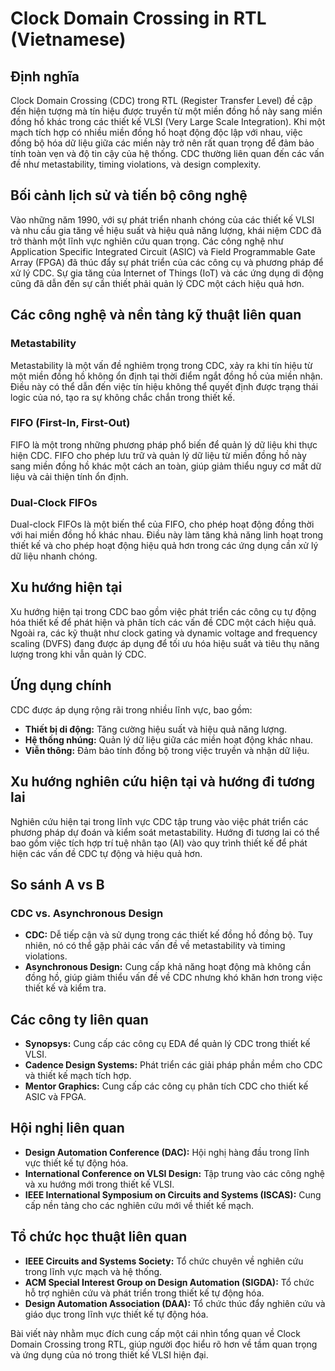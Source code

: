 # Clock Domain Crossing in RTL (Vietnamese)

## Định nghĩa

Clock Domain Crossing (CDC) trong RTL (Register Transfer Level) đề cập đến hiện tượng mà tín hiệu được truyền từ một miền đồng hồ này sang miền đồng hồ khác trong các thiết kế VLSI (Very Large Scale Integration). Khi một mạch tích hợp có nhiều miền đồng hồ hoạt động độc lập với nhau, việc đồng bộ hóa dữ liệu giữa các miền này trở nên rất quan trọng để đảm bảo tính toàn vẹn và độ tin cậy của hệ thống. CDC thường liên quan đến các vấn đề như metastability, timing violations, và design complexity.

## Bối cảnh lịch sử và tiến bộ công nghệ

Vào những năm 1990, với sự phát triển nhanh chóng của các thiết kế VLSI và nhu cầu gia tăng về hiệu suất và hiệu quả năng lượng, khái niệm CDC đã trở thành một lĩnh vực nghiên cứu quan trọng. Các công nghệ như Application Specific Integrated Circuit (ASIC) và Field Programmable Gate Array (FPGA) đã thúc đẩy sự phát triển của các công cụ và phương pháp để xử lý CDC. Sự gia tăng của Internet of Things (IoT) và các ứng dụng di động cũng đã dẫn đến sự cần thiết phải quản lý CDC một cách hiệu quả hơn.

## Các công nghệ và nền tảng kỹ thuật liên quan

### Metastability

Metastability là một vấn đề nghiêm trọng trong CDC, xảy ra khi tín hiệu từ một miền đồng hồ không ổn định tại thời điểm ngắt đồng hồ của miền nhận. Điều này có thể dẫn đến việc tín hiệu không thể quyết định được trạng thái logic của nó, tạo ra sự không chắc chắn trong thiết kế.

### FIFO (First-In, First-Out)

FIFO là một trong những phương pháp phổ biến để quản lý dữ liệu khi thực hiện CDC. FIFO cho phép lưu trữ và quản lý dữ liệu từ miền đồng hồ này sang miền đồng hồ khác một cách an toàn, giúp giảm thiểu nguy cơ mất dữ liệu và cải thiện tính ổn định.

### Dual-Clock FIFOs

Dual-clock FIFOs là một biến thể của FIFO, cho phép hoạt động đồng thời với hai miền đồng hồ khác nhau. Điều này làm tăng khả năng linh hoạt trong thiết kế và cho phép hoạt động hiệu quả hơn trong các ứng dụng cần xử lý dữ liệu nhanh chóng.

## Xu hướng hiện tại

Xu hướng hiện tại trong CDC bao gồm việc phát triển các công cụ tự động hóa thiết kế để phát hiện và phân tích các vấn đề CDC một cách hiệu quả. Ngoài ra, các kỹ thuật như clock gating và dynamic voltage and frequency scaling (DVFS) đang được áp dụng để tối ưu hóa hiệu suất và tiêu thụ năng lượng trong khi vẫn quản lý CDC.

## Ứng dụng chính

CDC được áp dụng rộng rãi trong nhiều lĩnh vực, bao gồm:

- **Thiết bị di động:** Tăng cường hiệu suất và hiệu quả năng lượng.
- **Hệ thống nhúng:** Quản lý dữ liệu giữa các miền hoạt động khác nhau.
- **Viễn thông:** Đảm bảo tính đồng bộ trong việc truyền và nhận dữ liệu.

## Xu hướng nghiên cứu hiện tại và hướng đi tương lai

Nghiên cứu hiện tại trong lĩnh vực CDC tập trung vào việc phát triển các phương pháp dự đoán và kiểm soát metastability. Hướng đi tương lai có thể bao gồm việc tích hợp trí tuệ nhân tạo (AI) vào quy trình thiết kế để phát hiện các vấn đề CDC tự động và hiệu quả hơn.

## So sánh A vs B

### CDC vs. Asynchronous Design

- **CDC:** Dễ tiếp cận và sử dụng trong các thiết kế đồng hồ đồng bộ. Tuy nhiên, nó có thể gặp phải các vấn đề về metastability và timing violations.
- **Asynchronous Design:** Cung cấp khả năng hoạt động mà không cần đồng hồ, giúp giảm thiểu vấn đề về CDC nhưng khó khăn hơn trong việc thiết kế và kiểm tra.

## Các công ty liên quan

- **Synopsys:** Cung cấp các công cụ EDA để quản lý CDC trong thiết kế VLSI.
- **Cadence Design Systems:** Phát triển các giải pháp phần mềm cho CDC và thiết kế mạch tích hợp.
- **Mentor Graphics:** Cung cấp các công cụ phân tích CDC cho thiết kế ASIC và FPGA.

## Hội nghị liên quan

- **Design Automation Conference (DAC):** Hội nghị hàng đầu trong lĩnh vực thiết kế tự động hóa.
- **International Conference on VLSI Design:** Tập trung vào các công nghệ và xu hướng mới trong thiết kế VLSI.
- **IEEE International Symposium on Circuits and Systems (ISCAS):** Cung cấp nền tảng cho các nghiên cứu mới về thiết kế mạch.

## Tổ chức học thuật liên quan

- **IEEE Circuits and Systems Society:** Tổ chức chuyên về nghiên cứu trong lĩnh vực mạch và hệ thống.
- **ACM Special Interest Group on Design Automation (SIGDA):** Tổ chức hỗ trợ nghiên cứu và phát triển trong thiết kế tự động hóa.
- **Design Automation Association (DAA):** Tổ chức thúc đẩy nghiên cứu và giáo dục trong lĩnh vực thiết kế tự động hóa.

Bài viết này nhằm mục đích cung cấp một cái nhìn tổng quan về Clock Domain Crossing trong RTL, giúp người đọc hiểu rõ hơn về tầm quan trọng và ứng dụng của nó trong thiết kế VLSI hiện đại.